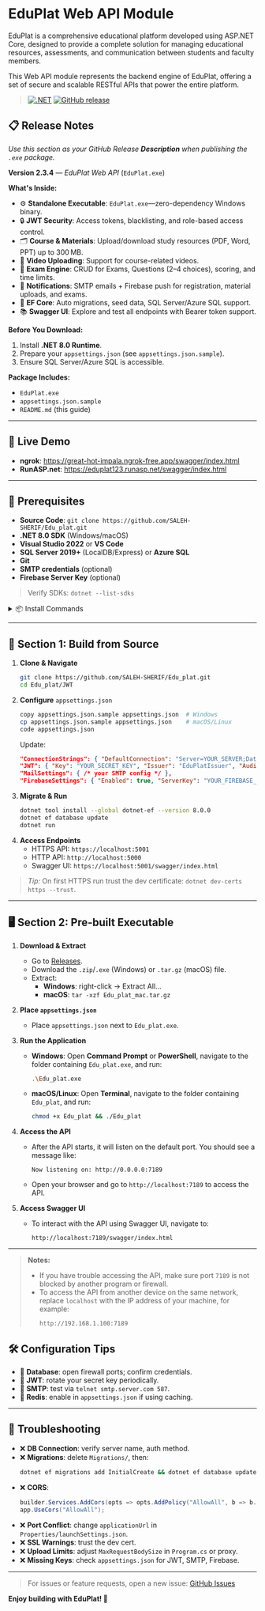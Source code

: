 # EduPlat Web API Module
EduPlat is a comprehensive educational platform developed using ASP.NET Core, designed to provide a complete solution for managing educational resources, assessments, and communication between students and faculty members.

This Web API module represents the backend engine of EduPlat, offering a set of secure and scalable RESTful APIs that power the entire platform.

> [![.NET](https://img.shields.io/badge/.NET-8.0-blue)](https://dotnet.microsoft.com/download) [![GitHub release](https://img.shields.io/github/v/release/SALEH-SHERIF/Edu_plat)](https://github.com/SALEH-SHERIF/Edu_plat/releases)

## 📋 Release Notes

*Use this section as your GitHub Release **Description** when publishing the `.exe` package.*

**Version 2.3.4** — *EduPlat Web API* (`EduPlat.exe`)

**What's Inside:**

- ⚙️ **Standalone Executable**: `EduPlat.exe`—zero-dependency Windows binary.
- 🔒 **JWT Security**: Access tokens, blacklisting, and role-based access control.
- 🗂️ **Course & Materials**: Upload/download study resources (PDF, Word, PPT) up to 300 MB.
- 🎥 **Video Uploading**: Support for course-related videos.
- 📝 **Exam Engine**: CRUD for Exams, Questions (2–4 choices), scoring, and time limits.
- 📧 **Notifications**: SMTP emails + Firebase push for registration, material uploads, and exams.
- 🔄 **EF Core**: Auto migrations, seed data, SQL Server/Azure SQL support.
- 📚 **Swagger UI**: Explore and test all endpoints with Bearer token support.

**Before You Download:**

1. Install **.NET 8.0 Runtime**.
2. Prepare your `appsettings.json` (see `appsettings.json.sample`).
3. Ensure SQL Server/Azure SQL is accessible.

**Package Includes:**

- `EduPlat.exe`
- `appsettings.json.sample`
- `README.md` (this guide)

---

## 🚦 Live Demo

- **ngrok**: https://great-hot-impala.ngrok-free.app/swagger/index.html
- **RunASP.net**: https://eduplat123.runasp.net/swagger/index.html

---

## 🎯 Prerequisites

- **Source Code**: `git clone https://github.com/SALEH-SHERIF/Edu_plat.git`
- **.NET 8.0 SDK** (Windows/macOS)
- **Visual Studio 2022** or **VS Code**
- **SQL Server 2019+** (LocalDB/Express) or **Azure SQL**
- **Git**
- **SMTP credentials** (optional)
- **Firebase Server Key** (optional)

> Verify SDKs: `dotnet --list-sdks`

<details>
<summary>📦 Install Commands</summary>

| Requirement      | Windows                                 | macOS                              |
|------------------|-----------------------------------------|------------------------------------|
| .NET SDK         | `winget install Microsoft.DotNet.SDK.8` | `brew install --cask dotnet-sdk`   |
| Git              | `winget install Git.Git`                | `brew install git`                 |
</details>

---

## 🚀 Section 1: Build from Source

1. **Clone & Navigate**
   ```bash
   git clone https://github.com/SALEH-SHERIF/Edu_plat.git
   cd Edu_plat/JWT
   ```
2. **Configure** `appsettings.json`
   ```bash
   copy appsettings.json.sample appsettings.json  # Windows
   cp appsettings.json.sample appsettings.json    # macOS/Linux
   code appsettings.json
   ```
   Update:
   ```json
   "ConnectionStrings": { "DefaultConnection": "Server=YOUR_SERVER;Database=EduPlat;Trusted_Connection=True;" },
   "JWT": { "Key": "YOUR_SECRET_KEY", "Issuer": "EduPlatIssuer", "Audience": "EduPlatAudience", "DurationInMinutes": 60 },
   "MailSettings": { /* your SMTP config */ },
   "FirebaseSettings": { "Enabled": true, "ServerKey": "YOUR_FIREBASE_SERVER_KEY" }
   ```
3. **Migrate & Run**
   ```bash
   dotnet tool install --global dotnet-ef --version 8.0.0
   dotnet ef database update
   dotnet run
   ```
4. **Access Endpoints**
   - HTTPS API: `https://localhost:5001`
   - HTTP API: `http://localhost:5000`
   - Swagger UI: `https://localhost:5001/swagger/index.html`

> *Tip:* On first HTTPS run trust the dev certificate: `dotnet dev-certs https --trust`.

---

## 🖥️ Section 2: Pre-built Executable

1. **Download & Extract**
   - Go to [Releases](https://github.com/SALEH-SHERIF/Edu_plat/releases).
   - Download the `.zip`/`.exe` (Windows) or `.tar.gz` (macOS) file.
   - Extract:
     - **Windows**: right-click → Extract All...
     - **macOS**: `tar -xzf Edu_plat_mac.tar.gz`

2. **Place `appsettings.json`**
   - Place `appsettings.json` next to `Edu_plat.exe`.

3. **Run the Application**
   - **Windows**: Open **Command Prompt** or **PowerShell**, navigate to the folder containing `Edu_plat.exe`, and run:
     ```bash
     .\Edu_plat.exe
     ```
   - **macOS/Linux**: Open **Terminal**, navigate to the folder containing `Edu_plat`, and run:
     ```bash
     chmod +x Edu_plat && ./Edu_plat
     ```

4. **Access the API**
   - After the API starts, it will listen on the default port. You should see a message like:
     ```
     Now listening on: http://0.0.0.0:7189
     ```
   - Open your browser and go to `http://localhost:7189` to access the API.

5. **Access Swagger UI**
   - To interact with the API using Swagger UI, navigate to:
     ```
     http://localhost:7189/swagger/index.html
     ```

---

> **Notes:**
> - If you have trouble accessing the API, make sure port `7189` is not blocked by another program or firewall.
> - To access the API from another device on the same network, replace `localhost` with the IP address of your machine, for example:
>   ```
>   http://192.168.1.100:7189
>   ```


## 🛠️ Configuration Tips

- 🔧 **Database**: open firewall ports; confirm credentials.
- 🔑 **JWT**: rotate your secret key periodically.
- 📧 **SMTP**: test via `telnet smtp.server.com 587`.
- 🔄 **Redis**: enable in `appsettings.json` if using caching.

---

## 🐞 Troubleshooting

- ❌ **DB Connection**: verify server name, auth method.
- ❌ **Migrations**: delete `Migrations/`, then:
  ```bash
  dotnet ef migrations add InitialCreate && dotnet ef database update
  ```
- ❌ **CORS**:
  ```csharp
  builder.Services.AddCors(opts => opts.AddPolicy("AllowAll", b => b.AllowAnyOrigin().AllowAnyHeader().AllowAnyMethod()));
  app.UseCors("AllowAll");
  ```
- ❌ **Port Conflict**: change `applicationUrl` in `Properties/launchSettings.json`.
- ❌ **SSL Warnings**: trust the dev cert.
- ❌ **Upload Limits**: adjust `MaxRequestBodySize` in `Program.cs` or proxy.
- ❌ **Missing Keys**: check `appsettings.json` for JWT, SMTP, Firebase.

---

> For issues or feature requests, open a new issue: [GitHub Issues](https://github.com/SALEH-SHERIF/Edu_plat/issues)

**Enjoy building with EduPlat! 🎉**

